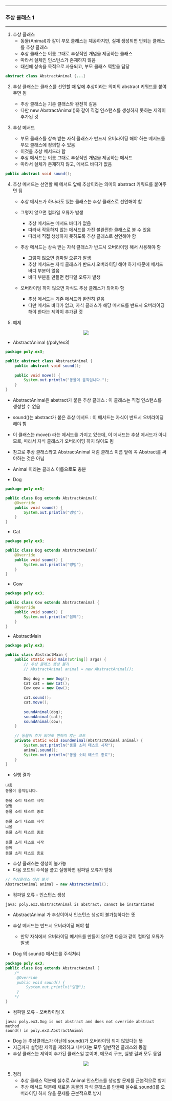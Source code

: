 -----
### 추상 클래스 1
-----
1. 추상 클래스
   - 동물(Animal)과 같이 부모 클래스는 제공하지만, 실제 생성되면 안되는 클래스를 추상 클래스
   - 추상 클래스는 이름 그대로 추상적인 개념을 제공하는 클래스
   - 따라서 실체인 인스턴스가 존재하지 않음
   - 대신에 상속을 목적으로 사용되고, 부모 클래스 역할을 담당
```java
abstract class AbstractAnimal {...}
```

2. 추상 클래스는 클래스를 선언할 때 앞에 추상이라는 의미의 abstract 키워드를 붙여주면 됨
   - 추상 클래스는 기존 클래스와 완전히 같음
   - 다만 new AbstractAnimal()와 같이 직접 인스턴스를 생성하지 못하는 제약이 추가된 것

3. 추상 메서드
   - 부모 클래스를 상속 받는 자식 클래스가 반드시 오버라이딩 해야 하는 메서드를 부모 클래스에 정의할 수 있음
   - 이것을 추상 메서드라 함
   - 추상 메서드는 이름 그대로 추상적인 개념을 제공하는 메서드
   - 따라서 실체가 존재하지 않고, 메서드 바디가 없음
```java
public abstract void sound();
```

4. 추상 메서드는 선언할 때 메서드 앞에 추상이라는 의미의 abstract 키워드를 붙여주면 됨
   - 추상 메서드가 하나라도 있는 클래스는 추상 클래스로 선언해야 함
   - 그렇지 않으면 컴파일 오류가 발생
     + 추상 메서드는 메서드 바디가 없음
     + 따라서 작동하지 않는 메서드를 가진 불완전한 클래스로 볼 수 있음
     + 따라서 직접 생성하지 못하도록 추상 클래스로 선언해야 함
   - 추상 메서드는 상속 받는 자식 클래스가 반드시 오버라이딩 해서 사용해야 함
     + 그렇지 않으면 컴파일 오류가 발생
     + 추상 메서드는 자식 클래스가 반드시 오버라이딩 해야 하기 때문에 메서드 바디 부분이 없음
     + 바디 부분을 만들면 컴파일 오류가 발생

   - 오버라이딩 하지 않으면 자식도 추상 클래스가 되어야 함
     + 추상 메서드는 기존 메서드와 완전히 같음
     + 다만 메서드 바디가 없고, 자식 클래스가 해당 메서드를 반드시 오버라이딩 해야 한다는 제약이 추가된 것

4. 예제
<div align="center">
<img src="https://github.com/user-attachments/assets/6f021c68-a49a-4b8a-b041-efc6394baf67">
</div>

   - AbstractAnimal (/poly/ex3)
```java
package poly.ex3;

public abstract class AbstractAnimal {
    public abstract void sound();
    
    public void move() {
        System.out.println("동물이 움직입니다.");
    }
}
```
   - AbstractAnimal은 abstract가 붙은 추상 클래스 : 이 클래스는 직접 인스턴스를 생성할 수 없음
   - sound()는 abstract가 붙은 추상 메서드 : 이 메서드는 자식이 반드시 오버라이딩 해야 함
   - 이 클래스는 move() 라는 메서드를 가지고 있는데, 이 메서드는 추상 메서드가 아니므로, 따라서 자식 클래스가 오버라이딩 하지 않아도 됨
   - 참고로 추상 클래스라고 AbstractAnimal 처럼 클래스 이름 앞에 꼭 Abstract를 써야하는 것은 아님
   - Animal 이라는 클래스 이름으로도 충분

   - Dog
```java
package poly.ex3;

public class Dog extends AbstractAnimal{
    @Override
    public void sound() {
        System.out.println("멍멍");
    }
}
```

   - Cat
```java
package poly.ex3;

public class Dog extends AbstractAnimal{
    @Override
    public void sound() {
        System.out.println("멍멍");
    }
}
```

   - Cow
```java
package poly.ex3;

public class Cow extends AbstractAnimal {
    @Override
    public void sound() {
        System.out.println("음메");
    }
}
```

  - AbstractMain
```java
package poly.ex3;

public class AbstractMain {
    public static void main(String[] args) {
        // 추상 클래스 생성 불가
        // AbstractAnimal animal = new AbstractAnimal();
        
        Dog dog = new Dog();
        Cat cat = new Cat();
        Cow cow = new Cow();
        
        cat.sound();   
        cat.move();
        
        soundAnimal(dog);
        soundAnimal(cat);
        soundAnimal(cow);
    }
    
    // 동물이 추가 되어도 변하지 않는 코드
    private static void soundAnimal(AbstractAnimal animal) {
        System.out.println("동물 소리 테스트 시작");
        animal.sound();
        System.out.println("동물 소리 테스트 종료");
    }
}
```
  - 실행 결과
```
냐옹
동물이 움직입니다.

동물 소리 테스트 시작
멍멍
동물 소리 테스트 종료

동물 소리 테스트 시작
냐옹
동물 소리 테스트 종료

동물 소리 테스트 시작
음메
동물 소리 테스트 종료
```

   - 추상 클래스는 생성이 불가능
   - 다음 코드의 주석을 풀고 실행하면 컴파일 오류가 발생
```java
// 추상클래스 생성 불가
AbstractAnimal animal = new AbstractAnimal();
```

   - 컴파일 오류 - 인스턴스 생성
```
java: poly.ex3.AbstractAnimal is abstract; cannot be instantiated
```

   - AbstractAnimal 가 추상이어서 인스턴스 생성이 불가능하다는 뜻
   - 추상 메서드는 반드시 오버라이딩 해야 함
     + 만약 자식에서 오버라이딩 메서드를 만들지 않으면 다음과 같이 컴파일 오류가 발생
       
   - Dog 의 sound() 메서드를 주식처리
```java
package poly.ex3;
public class Dog extends AbstractAnimal {
    /*
     @Override
     public void sound() {
         System.out.println("멍멍");
     }
    */
}
```

   - 컴파일 오류 - 오버라이딩 X
```
java: poly.ex3.Dog is not abstract and does not override abstract method
sound() in poly.ex3.AbstractAnimal
```

   - Dog 는 추상클래스가 아닌데 sound()가 오버라이딩 되지 않았다는 뜻
   - 지금까지 설명한 제약을 제외하고 나머지는 모두 일반적인 클래스와 동일
   - 추상 클래스는 제약이 추가된 클래스일 뿐이며, 메모리 구조, 실행 결과 모두 동일

<div align="center">
<img src="https://github.com/user-attachments/assets/c1860d87-9afb-404f-ac3d-a54c15851c7f">
</div>

5. 정리
    - 추상 클래스 덕분에 실수로 Animal 인스턴스를 생성할 문제를 근본적으로 방지
    - 추상 메서드 덕분에 새로운 동물의 자식 클래스를 만들때 실수로 sound()를 오버라이딩 하지 않을 문제를 근본적으로 방지
